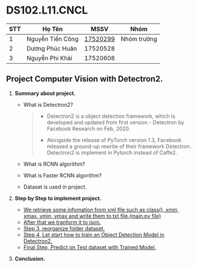 # DS102.L11.CNCL

| STT  | Họ Tên           | MSSV                                    | Nhóm        |
| ---- | ---------------- | --------------------------------------- | ----------- |
| 1    | Nguyễn Tiến Công | [17520299](https://github.com/17520299) | Nhóm trưởng |
| 2    | Dương Phúc Huân  | 17520528                                |             |
| 3    | Nguyễn Phi Khải  | 17520608                                |             |

## Project Computer Vision with Detectron2.

1. **Summary about project.**

   * What is Detectron2?

     > * Detectron2 is a object detection framework, which is developed and updated from first version - Detectron by Facebook Research on Feb, 2020.
     >
     > * Alongside the release of PyTorch version 1.3, Facebook released a ground-up rewrite of their framework Detectron. Detectron2 is implement in Pytorch instead of Caffe2.

   * What is RCNN algorithm?

   * What is Faster RCNN algorithm?

     > 

   * Dataset is used in project.

2. **Step by Step to implement project.**
   * [We retrieve some infomation from xml file such as class(<name></name>), xmin, xmax, ymin, ymax and write them to txt file.(main.py file)](https://www.youtube.com/watch?v=IFh6jefTaK8)
   * [After that we tranform it to json.](https://www.youtube.com/watch?v=AKqYt1NRx2g)
   * [Step 3, reorganize folder dataset.](https://www.youtube.com/watch?v=Dn64iAAPmwY)
   * [Step 4, Let start how to train an Object Detection Model in Detectron2.](https://www.youtube.com/watch?v=U-YhhaTHp9Y&t=269s)
   * [Final Step, Predict on Test dataset with Trained Model.](https://www.youtube.com/watch?v=0NqptvRi3x0&t=117s)
3. **Conclusion.**
